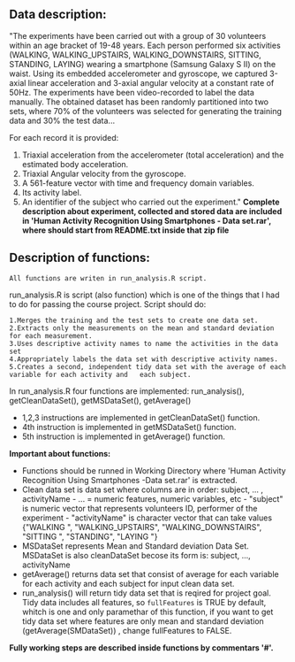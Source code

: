 Data description:
----------------------------------------
"The experiments have been carried out with a group of 30 volunteers within an age bracket of 19-48 years. Each person performed six activities (WALKING, WALKING_UPSTAIRS, WALKING_DOWNSTAIRS, SITTING, STANDING, LAYING) wearing a smartphone (Samsung Galaxy S II) on the waist. Using its embedded accelerometer and gyroscope, we captured 3-axial linear acceleration and 3-axial angular velocity at a constant rate of 50Hz. The experiments have been video-recorded to label the data manually. The obtained dataset has been randomly partitioned into two sets, where 70% of the volunteers was selected for generating the training data and 30% the test data... 

For each record it is provided:

1. Triaxial acceleration from the accelerometer (total acceleration) and the estimated body acceleration.
2. Triaxial Angular velocity from the gyroscope. 
3. A 561-feature vector with time and frequency domain variables. 
4. Its activity label. 
5. An identifier of the subject who carried out the experiment."
**Complete description about experiment, collected and stored data are included in 'Human Activity Recognition Using Smartphones - Data set.rar', where should start from README.txt inside that zip file**

Description of functions:
-------------------------
`All functions are writen in run_analysis.R script.`

run_analysis.R is script (also function) which is one of the things that I had to do for passing the course project. Script should do: 

    1.Merges the training and the test sets to create one data set.
    2.Extracts only the measurements on the mean and standard deviation for each measurement. 
    3.Uses descriptive activity names to name the activities in the data set
    4.Appropriately labels the data set with descriptive activity names. 
    5.Creates a second, independent tidy data set with the average of each variable for each activity and 	each subject. 

In run_analysis.R four functions are implemented: run_analysis(), getCleanDataSet(), getMSDataSet(), getAverage()

- 1,2,3 instructions are implemented in getCleanDataSet() function.
- 4th instruction is implemented in getMSDataSet() function.
- 5th instruction is implemented in getAverage() function.

**Important about functions:**
- Functions should be runned in Working Directory where 'Human Activity Recognition Using 	Smartphones -Data set.rar' is extracted.
- Clean data set is data set where columns are in order: subject, ... , activityName 
		- ... = numeric features, numeric variables, etc
		- "subject" is numeric vector that represents volunteers ID, performer of the experiment
		- "activityName" is character vector that can take values {"WALKING
", "WALKING_UPSTAIRS",
 "WALKING_DOWNSTAIRS",
 "SITTING
", "STANDING",
 "LAYING
"}
- MSDataSet represents  Mean and Standard deviation Data Set. MSDataSet is also cleanDataSet 	becose its form is: subject, ..., activityName
- getAverage() returns data set that consist of average for each variable for each activity and 	each subject for input clean data set.
- run_analysis() will return tidy data set that is reqired for project goal. Tidy data includes 	all features, so `fullFeatures` is TRUE by default, whitch is one and only paramethar of this 	function, if you want to get tidy data set where features are only mean and standard deviation 	(getAverage(SMDataSet)) , change fullFeatures to FALSE.

**Fully working steps are described inside functions by commentars '#'.**